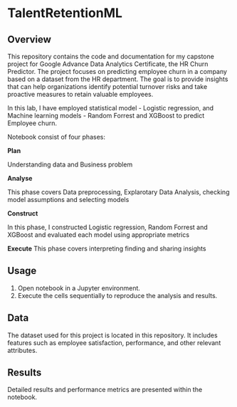 # TalentRetentionML

## Overview

This repository contains the code and documentation for my capstone project for Google Advance Data Analytics Certificate, the HR Churn Predictor. The project focuses on predicting employee churn in a company based on a dataset from the HR department. The goal is to provide insights that can help organizations identify potential turnover risks and take proactive measures to retain valuable employees. 

In this lab, I have employed statistical model - Logistic regression,  and  Machine learning models - Random Forrest and XGBoost to predict Employee churn. 

Notebook consist of four phases:

**Plan**

Understanding data and Business problem

**Analyse**

This phase covers Data preprocessing, Explarotary Data Analysis, checking model assumptions and selecting models

**Construct**

In this phase, I constructed Logistic regression, Random Forrest and XGBoost and evaluated each model using appropriate metrics

**Execute**
This phase covers interpreting finding and sharing insights 



## Usage

1. Open notebook in a Jupyter environment.
2. Execute the cells sequentially to reproduce the analysis and results.

## Data

The dataset used for this project is located in this repository. It includes features such as employee satisfaction, performance, and other relevant attributes.

## Results

Detailed results and performance metrics are presented within the notebook.
